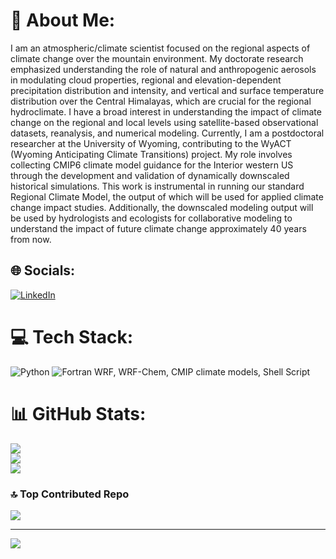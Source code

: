 # 💫 About Me:
I am an atmospheric/climate scientist focused on the regional aspects of climate change over the mountain environment.  My doctorate research emphasized understanding the role of natural and anthropogenic aerosols in modulating cloud properties, regional and elevation-dependent precipitation distribution and intensity, and vertical and surface temperature distribution over the Central Himalayas, which are crucial for the regional hydroclimate. I have a broad interest in understanding the impact of climate change on the regional and local levels using satellite-based observational datasets, reanalysis, and numerical modeling.  Currently, I am a postdoctoral researcher at the University of Wyoming, contributing to the WyACT (Wyoming Anticipating Climate Transitions) project.   My role involves collecting CMIP6 climate model guidance for the Interior western US through the development and validation of dynamically downscaled historical simulations. This work is instrumental in running our standard Regional Climate Model, the output of which will be used for applied climate change impact studies. Additionally, the downscaled modeling output will be used by hydrologists and ecologists for collaborative modeling to understand the impact of future climate change approximately 40 years from now.


## 🌐 Socials:
[![LinkedIn](https://img.shields.io/badge/LinkedIn-%230077B5.svg?logo=linkedin&logoColor=white)](https://linkedin.com/in/https://www.linkedin.com/in/pramod-adhikari-ph-d-773a276a/) 

# 💻 Tech Stack:
![Python](https://img.shields.io/badge/python-3670A0?style=for-the-badge&logo=python&logoColor=ffdd54) ![Fortran](https://img.shields.io/badge/Fortran-%23734F96.svg?style=for-the-badge&logo=fortran&logoColor=white) 
WRF,
WRF-Chem,
CMIP climate models,
Shell Script

# 📊 GitHub Stats:
![](https://github-readme-stats.vercel.app/api?username=pramodadhikari&theme=dark&hide_border=false&include_all_commits=false&count_private=false)<br/>
![](https://github-readme-streak-stats.herokuapp.com/?user=pramodadhikari&theme=dark&hide_border=false)<br/>
![](https://github-readme-stats.vercel.app/api/top-langs/?username=pramodadhikari&theme=dark&hide_border=false&include_all_commits=false&count_private=false&layout=compact)

### 🔝 Top Contributed Repo
![](https://github-contributor-stats.vercel.app/api?username=pramodadhikari&limit=5&theme=dark&combine_all_yearly_contributions=true)

---
[![](https://visitcount.itsvg.in/api?id=pramodadhikari&icon=0&color=0)](https://visitcount.itsvg.in)

<!-- Proudly created with GPRM ( https://gprm.itsvg.in ) -->
